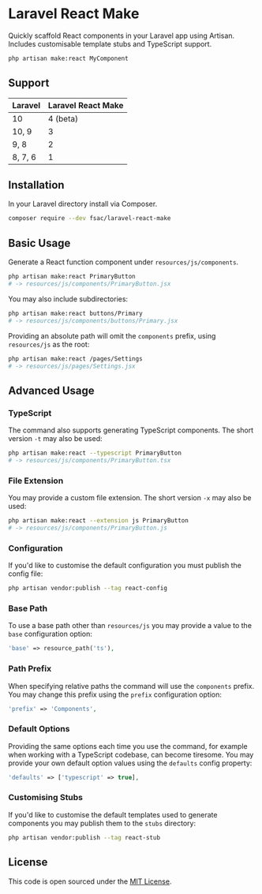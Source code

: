 # Laravel React Make

Quickly scaffold React components in your Laravel app using Artisan. Includes customisable template stubs and TypeScript support.

```bash
php artisan make:react MyComponent
```

## Support

| Laravel | Laravel React Make |
|---------|--------------------|
| 10      | 4 (beta)           |
| 10, 9   | 3                  |
| 9, 8    | 2                  |
| 8, 7, 6 | 1                  |

## Installation
In your Laravel directory install via Composer.
```bash
composer require --dev fsac/laravel-react-make
```

## Basic Usage
Generate a React function component under `resources/js/components`.
```bash
php artisan make:react PrimaryButton
# -> resources/js/components/PrimaryButton.jsx
```

You may also include subdirectories:
```bash
php artisan make:react buttons/Primary
# -> resources/js/components/buttons/Primary.jsx
```

Providing an absolute path will omit the `components` prefix, using `resources/js` as the root:
```bash
php artisan make:react /pages/Settings
# -> resources/js/pages/Settings.jsx
```

## Advanced Usage

### TypeScript
The command also supports generating TypeScript components. The short version `-t` may also be used:
```bash
php artisan make:react --typescript PrimaryButton
# -> resources/js/components/PrimaryButton.tsx
```

### File Extension
You may provide a custom file extension. The short version `-x` may also be used:
```bash
php artisan make:react --extension js PrimaryButton
# -> resources/js/components/PrimaryButton.js
```

### Configuration
If you'd like to customise the default configuration you must publish the config file:
```bash
php artisan vendor:publish --tag react-config
```

### Base Path
To use a base path other than `resources/js` you may provide a value to the `base`
configuration option:
```php
'base' => resource_path('ts'),
```

### Path Prefix
When specifying relative paths the command will use the `components` prefix. You
may change this prefix using the `prefix` configuration option:
```php
'prefix' => 'Components',
```

### Default Options
Providing the same options each time you use the command, for example when working
with a TypeScript codebase, can become tiresome. You may provide your own default
option values using the `defaults` config property:

```php
'defaults' => ['typescript' => true],
```

### Customising Stubs
If you'd like to customise the default templates used to generate components you may publish them
to the `stubs` directory:

```bash
php artisan vendor:publish --tag react-stub
```


## License
This code is open sourced under the [MIT License](LICENSE.txt).
